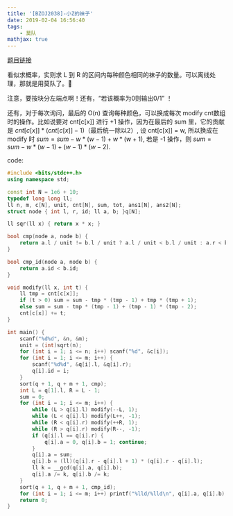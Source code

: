 ```yaml
---
title: '[BZOJ2038]-小Z的袜子'
date: 2019-02-04 16:56:40
tags: 
    - 莫队
mathjax: true
---
```


[题目链接](https://www.lydsy.com/JudgeOnline/problem.php?id=2038)

看似求概率，实则求 L 到 R 的区间内每种颜色相同的袜子的数量。可以离线处理，那就是用莫队了。

注意，要按块分左端点啊！还有，“若该概率为0则输出0/1” ！

还有，对于每次询问，最后的 O(n) 查询每种颜色，可以换成每次 modify cnt数组时的操作。比如说要对 cnt[c[x]] 进行 +1 操作，因为在最后的 sum 里，它的贡献是 $cnt[c[x]] * (cnt[c[x]] - 1)$（最后统一除以2）, 设 cnt[c[x]] = w, 所以换成在 modify 时 $sum = sum - w * (w - 1) + w * (w + 1)$, 若是 -1 操作，则 $sum = sum - w * (w - 1) + (w - 1) * (w - 2)$.

code:
``` c++
#include <bits/stdc++.h>
using namespace std;

const int N = 1e6 + 10;
typedef long long ll;
ll n, m, c[N], unit, cnt[N], sum, tot, ans1[N], ans2[N];
struct node { int l, r, id; ll a, b; }q[N];

ll sqr(ll x) { return x * x; }

bool cmp(node a, node b) {
    return a.l / unit != b.l / unit ? a.l / unit < b.l / unit : a.r < b.r;
}

bool cmp_id(node a, node b) {
    return a.id < b.id;
}

void modify(ll x, int t) {
    ll tmp = cnt[c[x]];
    if (t > 0) sum = sum - tmp * (tmp - 1) + tmp * (tmp + 1);
    else sum = sum - tmp * (tmp - 1) + (tmp - 1) * (tmp - 2);
    cnt[c[x]] += t;
}

int main() {
    scanf("%d%d", &n, &m);
    unit = (int)sqrt(n);
    for (int i = 1; i <= n; i++) scanf("%d", &c[i]);
    for (int i = 1; i <= m; i++) {
        scanf("%d%d", &q[i].l, &q[i].r);
        q[i].id = i;
    }
    sort(q + 1, q + m + 1, cmp);
    int L = q[1].l, R = L - 1;
    sum = 0;
    for (int i = 1; i <= m; i++) {
        while (L > q[i].l) modify(--L, 1);
        while (L < q[i].l) modify(L++, -1);
        while (R < q[i].r) modify(++R, 1);
        while (R > q[i].r) modify(R--, -1);
        if (q[i].l == q[i].r) {
            q[i].a = 0, q[i].b = 1; continue;
        }
        q[i].a = sum;
        q[i].b = (ll)(q[i].r - q[i].l + 1) * (q[i].r - q[i].l);
        ll k = __gcd(q[i].a, q[i].b);
        q[i].a /= k, q[i].b /= k;
    }
    sort(q + 1, q + m + 1, cmp_id);
    for (int i = 1; i <= m; i++) printf("%lld/%lld\n", q[i].a, q[i].b);
    return 0;
}
```
